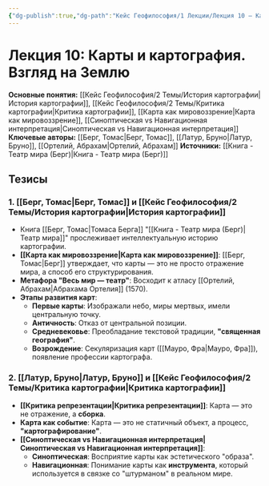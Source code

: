 ```yaml
---
{"dg-publish":true,"dg-path":"Кейс Геофилософия/1 Лекции/Лекция 10 – Карты и картография","permalink":"/kejs-geofilosofiya/1-lekczii/lekcziya-10-karty-i-kartografiya/","dgShowLocalGraph":true}
---
```


# Лекция 10: Карты и картография. Взгляд на Землю

**Основные понятия:** [[Кейс Геофилософия/2 Темы/История картографии\|История картографии]], [[Кейс Геофилософия/2 Темы/Критика картографии\|Критика картографии]], [[Карта как мировоззрение\|Карта как мировоззрение]], [[Синоптическая vs Навигационная интерпретация\|Синоптическая vs Навигационная интерпретация]]
**Ключевые авторы:** [[Берг, Томас\|Берг, Томас]], [[Латур, Бруно\|Латур, Бруно]], [[Ортелий, Абрахам\|Ортелий, Абрахам]]
**Источники:** [[Книга - Театр мира (Берг)\|Книга - Театр мира (Берг)]]

## Тезисы

### 1. [[Берг, Томас\|Берг, Томас]] и [[Кейс Геофилософия/2 Темы/История картографии\|История картографии]]
- Книга [[Берг, Томас\|Томаса Берга]] "[[Книга - Театр мира (Берг)\|Театр мира]]" прослеживает интеллектуальную историю картографии.
- **[[Карта как мировоззрение\|Карта как мировоззрение]]**: [[Берг, Томас\|Берг]] утверждает, что карты — это не просто отражение мира, а способ его структурирования.
- **Метафора "Весь мир — театр"**: Восходит к атласу [[Ортелий, Абрахам\|Абрахама Ортелия]] (1570).
- **Этапы развития карт**:
    - **Первые карты**: Изображали небо, миры мертвых, имели центральную точку.
    - **Античность**: Отказ от центральной позиции.
    - **Средневековье**: Преобладание текстовой традиции, **"священная география"**.
    - **Возрождение**: Секуляризация карт ([[Мауро, Фра\|Мауро, Фра]]), появление профессии картографа.

### 2. [[Латур, Бруно\|Латур, Бруно]] и [[Кейс Геофилософия/2 Темы/Критика картографии\|Критика картографии]]
- **[[Критика репрезентации\|Критика репрезентации]]**: Карта — это не отражение, а **сборка**.
- **Карта как событие**: Карта — это не статичный объект, а процесс, **"картографирование"**.
- **[[Синоптическая vs Навигационная интерпретация\|Синоптическая vs Навигационная интерпретация]]**:
    - **Синоптическая**: Восприятие карты как эстетического "образа".
    - **Навигационная**: Понимание карты как **инструмента**, который используется в связке со "штурманом" в реальном мире.
